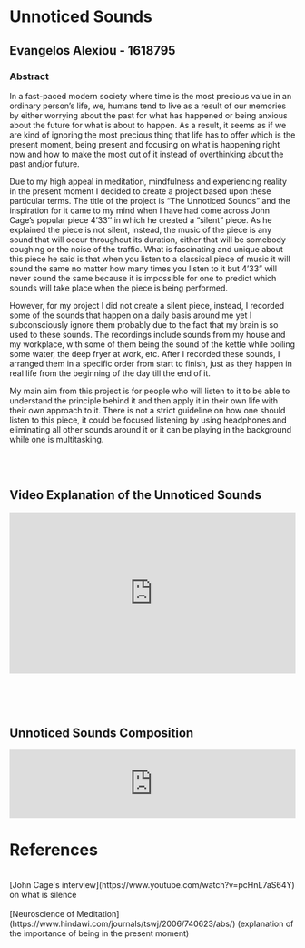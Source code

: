 <head>
<link rel="stylesheet" href="css/style.css" />
</head>

# Unnoticed Sounds
## Evangelos Alexiou - 1618795
### Abstract

In a fast-paced modern society where time is the most precious value in an ordinary person’s life, we, humans tend to live as a result of our memories by either worrying about the past for what has happened or being anxious about the future for what is about to happen. As a result, it seems as if we are kind of ignoring the most precious thing that life has to offer which is the present moment, being present and focusing on what is happening right now and how to make the most out of it instead of overthinking about the past and/or future. 

Due to my high appeal in meditation, mindfulness and experiencing reality in the present moment I decided to create a project based upon these particular terms. The title of the project is “The Unnoticed Sounds” and the inspiration for it came to my mind when I have had come across John Cage’s popular piece 4’33’’ in which he created a “silent” piece. As he explained the piece is not silent, instead, the music of the piece is any sound that will occur throughout its duration, either that will be somebody coughing or the noise of the traffic. What is fascinating and unique about this piece he said is that when you listen to a classical piece of music it will sound the same no matter how many times you listen to it but 4’33” will never sound the same because it is impossible for one to predict which sounds will take place when the piece is being performed. 

However, for my project I did not create a silent piece, instead, I recorded some of the sounds that happen on a daily basis around me yet I subconsciously ignore them probably due to the fact that my brain is so used to these sounds. The recordings include sounds from my house and my workplace, with some of them being the sound of the kettle while boiling some water, the deep fryer at work, etc. After I recorded these sounds, I arranged them in a specific order from start to finish, just as they happen in real life from the beginning of the day till the end of it. 

My main aim from this project is for people who will listen to it to be able to understand the principle behind it and then apply it in their own life with their own approach to it. There is not a strict guideline on how one should listen to this piece, it could be focused listening by using headphones and eliminating all other sounds around it or it can be playing in the background while one is multitasking.

<br>
<head>
<link rel="stylesheet" href="css/style.css" />
</head>
<br>

## Video Explanation of the Unnoticed Sounds

<div style="left: 0; width: 100%; height: 0; position: relative; padding-bottom: 56.2493%;"><iframe src="https://www.youtube.com/embed/bZC25EGJ1uw?rel=0&amp;showinfo=0" style="border: 0; top: 0; left: 0; width: 100%; height: 100%; position: absolute;" allowfullscreen="" scrolling="no"></iframe></div>
<p><br /></p>


<br>

## Unnoticed Sounds Composition
<iframe width="100%" height="120" src="https://www.mixcloud.com/widget/iframe/?hide_cover=1&feed=%2Falex_sander_music%2Funnoticed-sounds-sonic-art-project%2F" frameborder="0" ></iframe>

<br>
<head>
<link rel="stylesheet" href="css/style.css" />
</head>

# References
<br>
[John Cage's interview](https://www.youtube.com/watch?v=pcHnL7aS64Y) on what is silence
<br>

<br>
[Neuroscience of Meditation](https://www.hindawi.com/journals/tswj/2006/740623/abs/) (explanation of the importance of being in the present moment)
<br>




